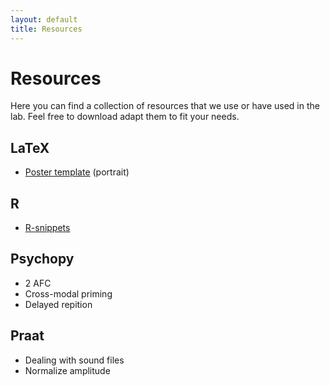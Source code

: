 ```yaml
---
layout: default
title: Resources
---
```


# Resources

Here you can find a collection of resources that we use or have used in the lab. Feel free to download adapt them to fit your needs.

## LaTeX

- [Poster template](resources/latex_poster.zip) (portrait)

## R

- [R-snippets][R-snippets]

## Psychopy

- 2 AFC
- Cross-modal priming
- Delayed repition

## Praat

- Dealing with sound files
- Normalize amplitude




[R-snippets]: https://sublime.wbond.net/packages/R-snippets

